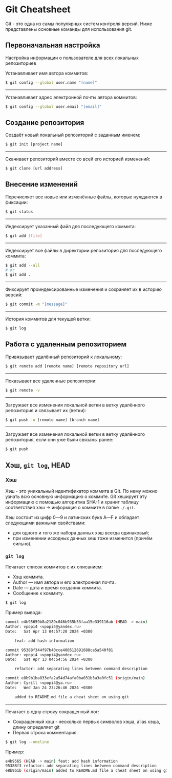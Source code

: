 # Git Cheatsheet

Git - это одна из самы популярных систем контроля версий. Ниже представлены основные команды для использования git.

## Первоначальная настройка

Настройка информации о пользователе для всех локальных репозиториев

Устанавливает имя автора коммитов:

```bash
$ git config --global user.name "[name]"
```

___

Устанавливает адрес электронной почты автора коммитов:

```bash
$ git config --global user.email "[email]"
```

## Создание репозитория

Создаёт новый локальный репозиторий с заданным именем:

```bash
$ git init [project name]
```

___

Скачивает репозиторий вместе со всей его историей изменений:

```bash
$ git clone [url address]
```

## Внесение изменений

Перечисляет все новые или изменённые файлы, которые нуждаются в фиксации:

```bash
$ git status
```

___

Индексирует указанный файл для последующего коммита:

```bash
$ git add [file]
```

___

Индексирует все файлы в директории репозитория для последующего коммита:

```bash
$ git add --all
# or
$ git add .
```

___

Фиксирует проиндексированные изменения и сохраняет их в историю версий:

```bash
$ git commit -m "[message]"
```

___

История коммитов для текущей ветки:

```bash
$ git log
```

## Работа с удаленным репозиторием

Привязывает удалённый репозиторий к локальному:

```bash
$ git remote add [remote name] [remote repository url]
```

___

Показывает все удаленные репозитории:

```bash
$ git remote -v
```

___

Загружает все изменения локальной ветки в ветку удалённого репозитория и связывает их (ветки):

```bash
$ git push -u [remote name] [branch name]
```

___

Загружает все изменения локальной ветки в ветку удалённого репозитория, если они уже были связаны ранее:

```bash
$ git push
```

## Хэш, `git log`, HEAD

### Хэш

Хэш - это уникальный идентификатор коммита в Git.
По нему можно узнать всю основную информацию о коммите. Git хеширует эту информацию с помощью алгоритма SHA-1 и хранит таблицу соответствия хэш -> информция о коммите в папке `./.git`.

Хэш состоит из цифр 0—9 и латинских букв A—F и обладает следующими важными свойствами:
- для одного и того же набора данных хэш всегда одинаковый;
- при изменении исходных данных хеш тоже изменится (причём сильно).

### `git log`

Печатает список коммитов с их описанием:
- Хэш коммита.
- Author — имя автора и его электронная почта.
- Date — дата и время создания коммита.
- Сообщение к коммиту.

```bash
$ git log
```

Пример вывода:

```bash
commit e4b95659b8a2189c046b935b53faa15e339116ab (HEAD -> main)
Author: vpopi4 <vpopi4@yandex.ru>
Date:   Sat Apr 13 04:57:20 2024 +0300

    feat: add hash information

commit 95388f344f97b40cce400512691688ca5a540f81
Author: vpopi4 <vpopi4@yandex.ru>
Date:   Sat Apr 13 04:54:56 2024 +0300

    refactor: add separating lines between command description

commit e8b9b1ba833efa2a54d74afa0ba031b3a3a0fc51 (origin/main)
Author: Cyrill <vpopi4@ya.ru>
Date:   Wed Jan 24 23:26:46 2024 +0300

    added to README.md file a cheat sheet on using git

```

___

Печатает в одну строку сокращенный лог:
- Сокращенный хэш - несколько первых символов хэша, alias хэша, длину определяет git
- Первая строка комментария.

```bash
$ git log --oneline
```

Пример: 

```bash
e4b9565 (HEAD -> main) feat: add hash information
95388f3 refactor: add separating lines between command description
e8b9b1b (origin/main) added to README.md file a cheat sheet on using git

```

